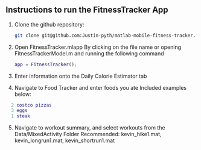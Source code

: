 ## Instructions to run the FitnessTracker App

1. Clone the github repository:
    ```bash
    git clone git@github.com:Justin-pyth/matlab-mobile-fitness-tracker.git
    ```

2. Open FitnessTracker.mlapp
    By clicking on the file name 
    or 
    opening FitnessTrackerModel.m and running the following command
    ```matlab
    app = FitnessTracker();
    ```

3. Enter information onto the Daily Calorie Estimator tab

4. Navigate to Food Tracker and enter foods you ate
  Included examples below:
  ```matlab
    2 costco pizzas
    3 eggs
    1 steak
  ```

5. Navigate to workout summary, and select workouts from the Data/MixedActivity Folder
Recommended: kevin_hike1.mat, kevin_longrun1.mat, kevin_shortrun1.mat


